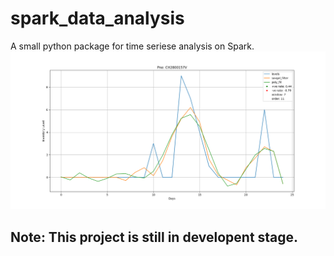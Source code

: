 # spark_data_analysis

A small python package for time seriese analysis on Spark. 
![rate-of-change-plot](plt.png)

## Note: This project is still in developent stage. 
